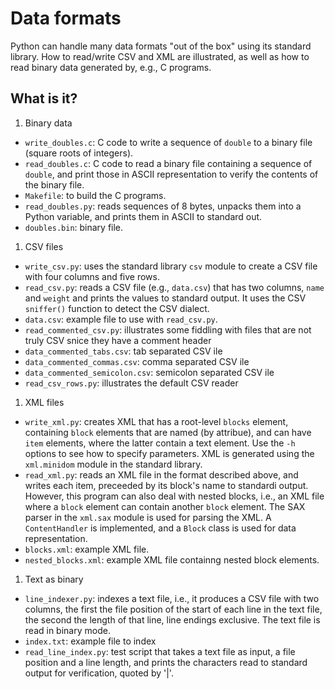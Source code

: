 Data formats
============

Python can handle many data formats "out of the box" using its standard
library.  How to read/write CSV and XML are illustrated, as well as how
to read binary data generated by, e.g., C programs.

What is it?
-----------
1. Binary data
  * `write_doubles.c`: C code to write a sequence of `double` to a binary
    file (square roots of integers).
  * `read_doubles.c`: C code to read a binary file containing a sequence
    of `double`, and print those in ASCII representation to verify the
    contents of the binary file.
  * `Makefile`: to build the C programs.
  * `read_doubles.py`: reads sequences of 8 bytes, unpacks them into
    a Python variable, and prints them in ASCII to standard out.
  * `doubles.bin`: binary file.
1. CSV files
  * `write_csv.py`: uses the standard library `csv` module to create
    a CSV file with four columns and five rows.
  * `read_csv.py`: reads a CSV file (e.g., `data.csv`) that has two
    columns, `name` and `weight` and prints the values to standard output.
    It uses the CSV `sniffer()` function to detect the CSV dialect.
  * `data.csv`: example file to use with `read_csv.py`.
  * `read_commented_csv.py`: illustrates some fiddling with files that
    are not truly CSV snice they have a comment header
  * `data_commented_tabs.csv`: tab separated CSV ile
  * `data_commented_commas.csv`: comma separated CSV ile
  * `data_commented_semicolon.csv`: semicolon separated CSV ile
  * `read_csv_rows.py`: illustrates the default CSV reader
1. XML files
  * `write_xml.py`: creates XML that has a root-level `blocks` element,
    containing `block` elements that are named (by attribue), and can
    have `item` elements, where the latter contain a text element.
    Use the `-h` options to see how to specify parameters.
    XML is generated using the `xml.minidom` module in the standard
    library.
  * `read_xml.py`: reads an XML file in the format described above,
    and writes each item, preceeded by its block's name to standardi
    output.  However, this program can also deal with nested blocks, i.e.,
    an XML file where a `block` element can contain another `block`
    element.
    The SAX parser in the `xml.sax` module is used for parsing the XML.
    A `ContentHandler` is implemented, and a `Block` class is used for
    data representation.
  * `blocks.xml`: example XML file.
  * `nested_blocks.xml`: example XML file containng nested block elements.
1. Text as binary
  * `line_indexer.py`: indexes a text file, i.e., it produces a CSV file
    with two columns, the first the file position of the start of each line
    in the text file, the second the length of that line, line endings
    exclusive.  The text file is read in binary mode.
  * `index.txt`: example file to index
  * `read_line_index.py`: test script that takes a text file as input,
    a file position and a line length, and prints the characters read
    to standard output for verification, quoted by '|'.
